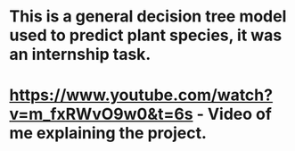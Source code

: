 # This is a general decision tree model used to predict plant species, it was an internship task.
# https://www.youtube.com/watch?v=m_fxRWvO9w0&t=6s - Video of me explaining the project.
